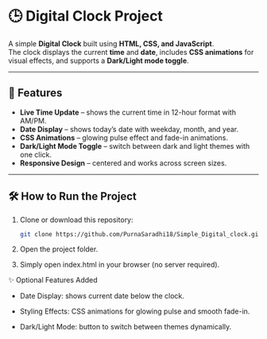 # 🕒 Digital Clock Project

A simple **Digital Clock** built using **HTML, CSS, and JavaScript**.  
The clock displays the current **time** and **date**, includes **CSS animations** for visual effects, and supports a **Dark/Light mode toggle**.

---

## 🚀 Features
- **Live Time Update** – shows the current time in 12-hour format with AM/PM.
- **Date Display** – shows today’s date with weekday, month, and year.
- **CSS Animations** – glowing pulse effect and fade-in animations.
- **Dark/Light Mode Toggle** – switch between dark and light themes with one click.
- **Responsive Design** – centered and works across screen sizes.

---


## 🛠️ How to Run the Project
1. Clone or download this repository:
   ```bash
   git clone https://github.com/PurnaSaradhi18/Simple_Digital_clock.git
2. Open the project folder.

3. Simply open index.html in your browser (no server required).

✨ Optional Features Added

- Date Display: shows current date below the clock.

- Styling Effects: CSS animations for glowing pulse and smooth fade-in.

- Dark/Light Mode: button to switch between themes dynamically.